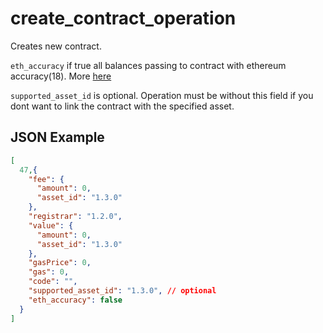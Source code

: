 # create_contract_operation

Creates new contract.

`eth_accuracy` if true all balances passing to contract with ethereum accuracy(18). More [here](https://wiki.echo-dev.io/developers/smart-contracts/solidity/introduction/#flag-of-using-ethereum-accuracy)

`supported_asset_id` is optional. Operation must be without this field if you dont want to link the contract with the specified asset.

## JSON Example

```json
[
  47,{
    "fee": {
      "amount": 0,
      "asset_id": "1.3.0"
    },
    "registrar": "1.2.0",
    "value": {
      "amount": 0,
      "asset_id": "1.3.0"
    },
    "gasPrice": 0,
    "gas": 0,
    "code": "",
    "supported_asset_id": "1.3.0", // optional
    "eth_accuracy": false
  }
]
```